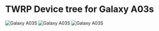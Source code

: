 # TWRP Device tree for Galaxy A03s
![Galaxy A03S](https://files.gsmchoice.com/phones/samsung-galaxy-a03s/samsung-galaxy-a03s-01.jpg "Galaxy A03S") ![Galaxy A03S](https://files.gsmchoice.com/phones/samsung-galaxy-a03s/samsung-galaxy-a03s-23.jpg "Galaxy A03S")
![Galaxy A03S](https://fdn.gsmarena.com/imgroot/reviews/21/samsung-galaxy-a03s/lifestyle/-1024w2/gsmarena_008.jpg "Galaxy A03S")
